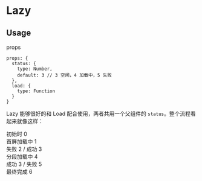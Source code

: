 # Lazy

## Usage

props

```JS
props: {
  status: {
    type: Number,
    default: 3 // 3 空闲，4 加载中，5 失败
  },
  load: {
    type: Function
  }
}
```
Lazy 能够很好的和 Load 配合使用，两者共用一个父组件的 `status`。整个流程看起来就像这样：  

初始时 0  
首屏加载中 1  
失败 2 / 成功 3  
分段加载中 4  
成功 3 / 失败 5  
最终完成 6
